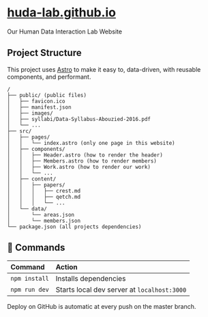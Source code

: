 # [huda-lab.github.io](https://huda-lab.github.io)

Our Human Data Interaction Lab Website

## Project Structure

This project uses [Astro](https://astro.build/) to make it easy to, data-driven, with reusable components, and performant.

```
/
├── public/ (public files)
│   ├── favicon.ico
│   ├── manifest.json
│   ├── images/
│   ├── syllabi/Data-Syllabus-Abouzied-2016.pdf
│   └── ...
├── src/
│   ├── pages/
│   │   └── index.astro (only one page in this website)
│   ├── components/
│   │   ├── Header.astro (how to render the header)
│   │   ├── Members.astro (how to render members)
│   │   ├── Work.astro (how to render our work)
│   │   └── ...
│   ├── content/
│   │   ├── papers/
│   │   │   ├── crest.md
│   │   │   ├── qetch.md
│   │   │   └── ...
│   └── data/
│       └── areas.json
│       └── members.json
└── package.json (all projects dependencies)
```

## 🧞 Commands

| Command                | Action                                             |
| :--------------------- | :------------------------------------------------- |
| `npm install`          | Installs dependencies                              |
| `npm run dev`          | Starts local dev server at `localhost:3000`        |

Deploy on GitHub is automatic at every push on the master branch.
